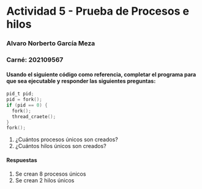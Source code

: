 # Actividad 5 - Prueba de Procesos e hilos
### Alvaro Norberto García Meza 
### Carné: 202109567

#### Usando el siguiente código como referencia, completar el programa para que sea ejecutable y responder las siguientes preguntas:

```c
pid_t pid;
pid = fork();
if (pid == 0) {
  fork();
  thread_craete();
}
fork();
```

1. ¿Cuántos procesos únicos son creados?
2. ¿Cuántos hilos únicos son creados?
   
#### Respuestas
1. Se crean 8 procesos únicos
2. Se crean 2 hilos únicos
